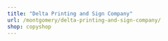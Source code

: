 ```yaml
---
title: "Delta Printing and Sign Company"
url: /montgomery/delta-printing-and-sign-company/
shop: copyshop
---
```


